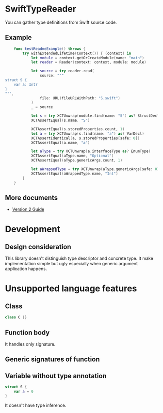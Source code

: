 # SwiftTypeReader

You can gather type definitions from Swift source code.

## Example

```swift
    func testReadmeExample() throws {
        try withExtendedLifetime(Context()) { (context) in
            let module = context.getOrCreateModule(name: "main")
            let reader = Reader(context: context, module: module)

            let source = try reader.read(
                source: """
struct S {
    var a: Int?
}
""",
                file: URL(fileURLWithPath: "S.swift")
            )
            _ = source

            let s = try XCTUnwrap(module.find(name: "S") as? StructDecl)
            XCTAssertEqual(s.name, "S")

            XCTAssertEqual(s.storedProperties.count, 1)
            let a = try XCTUnwrap(s.find(name: "a") as? VarDecl)
            XCTAssertIdentical(a, s.storedProperties[safe: 0])
            XCTAssertEqual(a.name, "a")

            let aType = try XCTUnwrap(a.interfaceType as? EnumType)
            XCTAssertEqual(aType.name, "Optional")
            XCTAssertEqual(aType.genericArgs.count, 1)

            let aWrappedType = try XCTUnwrap(aType.genericArgs[safe: 0] as? StructType)
            XCTAssertEqual(aWrappedType.name, "Int")
        }
    }
```

## More documents

- [Version 2 Guide](https://github.com/omochi/SwiftTypeReader/blob/main/Docs/v2-migration-guide.md)

# Development

## Design consideration

This library doesn't distinguish type descriptor and concrete type.
It make implementation simple but ugly especially when generic argument application happens.

# Unsupported language features

## Class

```swift
class C {}
```

## Function body

It handles only signature.

## Generic signatures of function

## Variable without type annotation

```swift
struct S {
    var a = 0
}
```

It doesn't have type inference.
